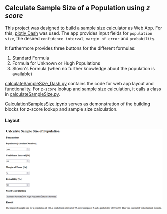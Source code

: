 ## Calculate Sample Size of a Population using *z score*

This project was designed to build a sample size calculator as Web App. For this, [plotly Dash](https://plotly.com/dash/) was used. The app provides input fields for  `population size`, the desired `confidence interval`, `margin of error` and  `probability`.

It furthermore provides three buttons for the different formulas:
1. Standard Formula
2. Formula for Unknown or Hugh Populations
3. Slovin's Formula (when no further knowledge about the population is available)

[calculateSampleSize_Dash.py](calculateSampleSize_Dash.py) contains the code for web app layout and functionality. For `z-score` lookup and sample size calculation, it calls a class in [calculateSampleSize.py](calculateSampleSize.py).

[CalculationSamplesSize.ipynb](CalculationSampleSize.ipynb) serves as demonstration of the building blocks for z-score lookup and sample size calculation.

#### Layout 
<img src="zCalculator.png" width="550">
